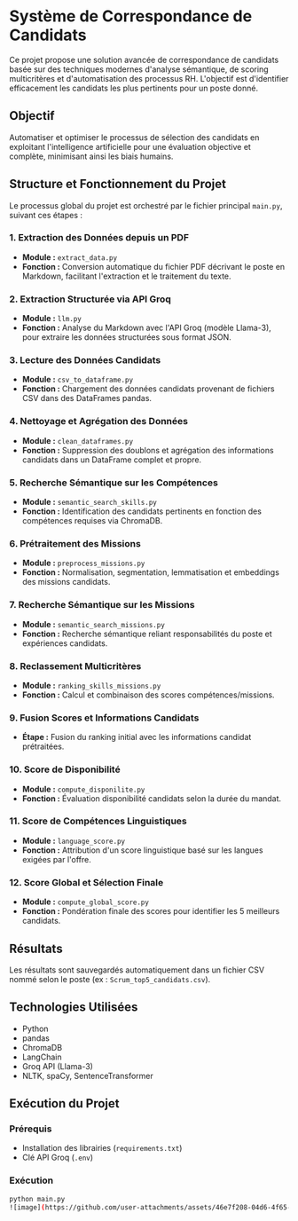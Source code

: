 # Système de Correspondance de Candidats

Ce projet propose une solution avancée de correspondance de candidats basée sur des techniques modernes d'analyse sémantique, de scoring multicritères et d'automatisation des processus RH. L'objectif est d'identifier efficacement les candidats les plus pertinents pour un poste donné.

## Objectif

Automatiser et optimiser le processus de sélection des candidats en exploitant l'intelligence artificielle pour une évaluation objective et complète, minimisant ainsi les biais humains.

## Structure et Fonctionnement du Projet

Le processus global du projet est orchestré par le fichier principal `main.py`, suivant ces étapes :

### 1. Extraction des Données depuis un PDF
- **Module :** `extract_data.py`  
- **Fonction :** Conversion automatique du fichier PDF décrivant le poste en Markdown, facilitant l'extraction et le traitement du texte.

### 2. Extraction Structurée via API Groq
- **Module :** `llm.py`  
- **Fonction :** Analyse du Markdown avec l'API Groq (modèle Llama-3), pour extraire les données structurées sous format JSON.

### 3. Lecture des Données Candidats
- **Module :** `csv_to_dataframe.py`  
- **Fonction :** Chargement des données candidats provenant de fichiers CSV dans des DataFrames pandas.

### 4. Nettoyage et Agrégation des Données
- **Module :** `clean_dataframes.py`  
- **Fonction :** Suppression des doublons et agrégation des informations candidats dans un DataFrame complet et propre.

### 5. Recherche Sémantique sur les Compétences
- **Module :** `semantic_search_skills.py`  
- **Fonction :** Identification des candidats pertinents en fonction des compétences requises via ChromaDB.

### 6. Prétraitement des Missions
- **Module :** `preprocess_missions.py`  
- **Fonction :** Normalisation, segmentation, lemmatisation et embeddings des missions candidats.

### 7. Recherche Sémantique sur les Missions
- **Module :** `semantic_search_missions.py`  
- **Fonction :** Recherche sémantique reliant responsabilités du poste et expériences candidats.

### 8. Reclassement Multicritères
- **Module :** `ranking_skills_missions.py`  
- **Fonction :** Calcul et combinaison des scores compétences/missions.

### 9. Fusion Scores et Informations Candidats
- **Étape :** Fusion du ranking initial avec les informations candidat prétraitées.

### 10. Score de Disponibilité
- **Module :** `compute_disponilite.py`  
- **Fonction :** Évaluation disponibilité candidats selon la durée du mandat.

### 11. Score de Compétences Linguistiques
- **Module :** `language_score.py`  
- **Fonction :** Attribution d'un score linguistique basé sur les langues exigées par l'offre.

### 12. Score Global et Sélection Finale
- **Module :** `compute_global_score.py`  
- **Fonction :** Pondération finale des scores pour identifier les 5 meilleurs candidats.

## Résultats

Les résultats sont sauvegardés automatiquement dans un fichier CSV nommé selon le poste (ex : `Scrum_top5_candidats.csv`).

## Technologies Utilisées
- Python
- pandas
- ChromaDB
- LangChain
- Groq API (Llama-3)
- NLTK, spaCy, SentenceTransformer

## Exécution du Projet

### Prérequis
- Installation des librairies (`requirements.txt`)
- Clé API Groq (`.env`)

### Exécution
```bash
python main.py
![image](https://github.com/user-attachments/assets/46e7f208-04d6-4f65-9a74-fde8a5dad644)
